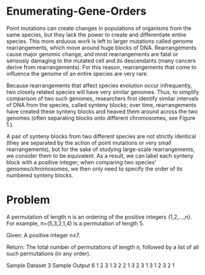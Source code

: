 # Enumerating-Gene-Orders

Point mutations can create changes in populations of organisms from the same species, but they lack the power to create and differentiate entire species. This more arduous work is left to larger mutations called genome rearrangements, which move around huge blocks of DNA. Rearrangements cause major genomic change, and most rearrangements are fatal or seriously damaging to the mutated cell and its descendants (many cancers derive from rearrangements). For this reason, rearrangements that come to influence the genome of an entire species are very rare.

Because rearrangements that affect species evolution occur infrequently, two closely related species will have very similar genomes. Thus, to simplify comparison of two such genomes, researchers first identify similar intervals of DNA from the species, called synteny blocks; over time, rearrangements have created these synteny blocks and heaved them around across the two genomes (often separating blocks onto different chromosomes, see Figure 1.).

A pair of synteny blocks from two different species are not strictly identical (they are separated by the action of point mutations or very small rearrangements), but for the sake of studying large-scale rearrangements, we consider them to be equivalent. As a result, we can label each synteny block with a positive integer; when comparing two species' genomes/chromosomes, we then only need to specify the order of its numbered synteny blocks.

# Problem
A permutation of length n is an ordering of the positive integers {1,2,…,n}. For example, π=(5,3,2,1,4) is a permutation of length 5.

Given: A positive integer n≤7.

Return: The total number of permutations of length n, followed by a list of all such permutations (in any order).

Sample Dataset
3
Sample Output
6
1 2 3
1 3 2
2 1 3
2 3 1
3 1 2
3 2 1
